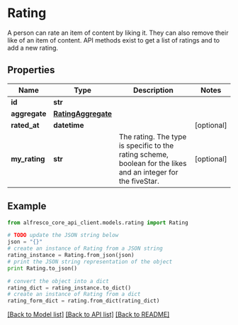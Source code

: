 # Rating

A person can rate an item of content by liking it. They can also remove their like of an item of content. API methods exist to get a list of ratings and to add a new rating. 

## Properties
Name | Type | Description | Notes
------------ | ------------- | ------------- | -------------
**id** | **str** |  | 
**aggregate** | [**RatingAggregate**](RatingAggregate.md) |  | 
**rated_at** | **datetime** |  | [optional] 
**my_rating** | **str** | The rating. The type is specific to the rating scheme, boolean for the likes and an integer for the fiveStar. | [optional] 

## Example

```python
from alfresco_core_api_client.models.rating import Rating

# TODO update the JSON string below
json = "{}"
# create an instance of Rating from a JSON string
rating_instance = Rating.from_json(json)
# print the JSON string representation of the object
print Rating.to_json()

# convert the object into a dict
rating_dict = rating_instance.to_dict()
# create an instance of Rating from a dict
rating_form_dict = rating.from_dict(rating_dict)
```
[[Back to Model list]](../README.md#documentation-for-models) [[Back to API list]](../README.md#documentation-for-api-endpoints) [[Back to README]](../README.md)


